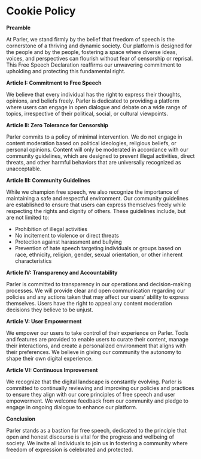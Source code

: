 Cookie Policy
=============

**Preamble**

At Parler, we stand firmly by the belief that freedom of speech is the cornerstone of a thriving and dynamic society. Our platform is designed for the people and by the people, fostering a space where diverse ideas, voices, and perspectives can flourish without fear of censorship or reprisal. This Free Speech Declaration reaffirms our unwavering commitment to upholding and protecting this fundamental right.

**Article I: Commitment to Free Speech**

We believe that every individual has the right to express their thoughts, opinions, and beliefs freely. Parler is dedicated to providing a platform where users can engage in open dialogue and debate on a wide range of topics, irrespective of their political, social, or cultural viewpoints.

**Article II: Zero Tolerance for Censorship**

Parler commits to a policy of minimal intervention. We do not engage in content moderation based on political ideologies, religious beliefs, or personal opinions. Content will only be moderated in accordance with our community guidelines, which are designed to prevent illegal activities, direct threats, and other harmful behaviors that are universally recognized as unacceptable.

**Article III: Community Guidelines**

While we champion free speech, we also recognize the importance of maintaining a safe and respectful environment. Our community guidelines are established to ensure that users can express themselves freely while respecting the rights and dignity of others. These guidelines include, but are not limited to:

* Prohibition of illegal activities
* No incitement to violence or direct threats
* Protection against harassment and bullying
* Prevention of hate speech targeting individuals or groups based on race, ethnicity, religion, gender, sexual orientation, or other inherent characteristics

**Article IV: Transparency and Accountability**

Parler is committed to transparency in our operations and decision-making processes. We will provide clear and open communication regarding our policies and any actions taken that may affect our users’ ability to express themselves. Users have the right to appeal any content moderation decisions they believe to be unjust.

**Article V: User Empowerment**

We empower our users to take control of their experience on Parler. Tools and features are provided to enable users to curate their content, manage their interactions, and create a personalized environment that aligns with their preferences. We believe in giving our community the autonomy to shape their own digital experience.

**Article VI: Continuous Improvement**

We recognize that the digital landscape is constantly evolving. Parler is committed to continually reviewing and improving our policies and practices to ensure they align with our core principles of free speech and user empowerment. We welcome feedback from our community and pledge to engage in ongoing dialogue to enhance our platform.

**Conclusion**

Parler stands as a bastion for free speech, dedicated to the principle that open and honest discourse is vital for the progress and wellbeing of society. We invite all individuals to join us in fostering a community where freedom of expression is celebrated and protected.